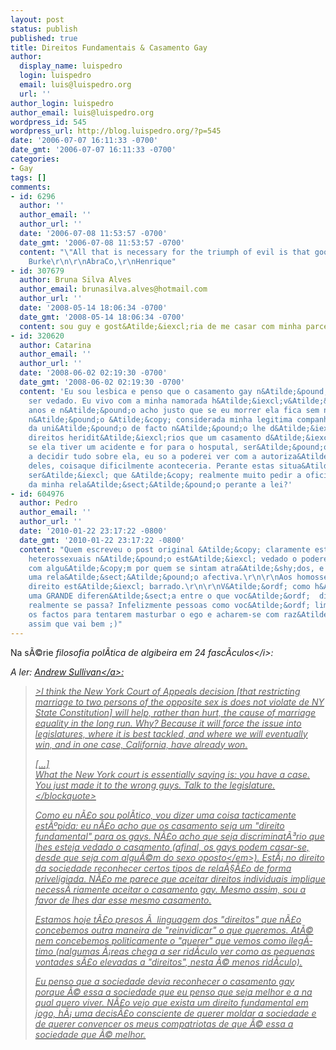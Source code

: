 ```yaml
---
layout: post
status: publish
published: true
title: Direitos Fundamentais & Casamento Gay
author:
  display_name: luispedro
  login: luispedro
  email: luis@luispedro.org
  url: ''
author_login: luispedro
author_email: luis@luispedro.org
wordpress_id: 545
wordpress_url: http://blog.luispedro.org/?p=545
date: '2006-07-07 16:11:33 -0700'
date_gmt: '2006-07-07 16:11:33 -0700'
categories:
- Gay
tags: []
comments:
- id: 6296
  author: ''
  author_email: ''
  author_url: ''
  date: '2006-07-08 11:53:57 -0700'
  date_gmt: '2006-07-08 11:53:57 -0700'
  content: "\"All that is necessary for the triumph of evil is that good men do nothing\",
    Burke\r\n\r\nAbraCo,\r\nHenrique"
- id: 307679
  author: Bruna Silva Alves
  author_email: brunasilva.alves@hotmail.com
  author_url: ''
  date: '2008-05-14 18:06:34 -0700'
  date_gmt: '2008-05-14 18:06:34 -0700'
  content: sou guy e gost&Atilde;&iexcl;ria de me casar com minha parceira
- id: 320620
  author: Catarina
  author_email: ''
  author_url: ''
  date: '2008-06-02 02:19:30 -0700'
  date_gmt: '2008-06-02 02:19:30 -0700'
  content: 'Eu sou lesbica e penso que o casamento gay n&Atilde;&pound;o me deveria
    ser vedado. Eu vivo com a minha namorada h&Atilde;&iexcl;v&Atilde;&iexcl;rios
    anos e n&Atilde;&pound;o acho justo que se eu morrer ela fica sem nada porque
    n&Atilde;&pound;o &Atilde;&copy; considerada minha legitima companheira. A lei
    da uni&Atilde;&pound;o de facto n&Atilde;&pound;o lhe d&Atilde;&iexcl; os mesmos
    direitos heridit&Atilde;&iexcl;rios que um casamento d&Atilde;&iexcl;. Outro exemplo:
    se ela tiver um acidente e for para o hosputal, ser&Atilde;&pound;o os pais dela
    a decidir tudo sobre ela, eu so a poderei ver com a autoriza&Atilde;&sect;&Atilde;&pound;o
    deles, coisaque dificilmente aconteceria. Perante estas situa&Atilde;&sect;&Atilde;&micro;es,
    ser&Atilde;&iexcl; que &Atilde;&copy; realmente muito pedir a oficializa&Atilde;&sect;&Atilde;&pound;o
    da minha rela&Atilde;&sect;&Atilde;&pound;o perante a lei?'
- id: 604976
  author: Pedro
  author_email: ''
  author_url: ''
  date: '2010-01-22 23:17:22 -0800'
  date_gmt: '2010-01-22 23:17:22 -0800'
  content: "Quem escreveu o post original &Atilde;&copy; claramente est&Atilde;&ordm;pido.\r\n\r\nAos
    heterossexuais n&Atilde;&pound;o est&Atilde;&iexcl; vedado o poderem casar-se
    com algu&Atilde;&copy;m por quem se sintam atra&Atilde;&shy;dos, e com quem haja
    uma rela&Atilde;&sect;&Atilde;&pound;o afectiva.\r\n\r\nAos homossexuais esse
    direito est&Atilde;&iexcl; barrado.\r\n\r\nV&Atilde;&ordf; como h&Atilde;&iexcl;
    uma GRANDE diferen&Atilde;&sect;a entre o que voc&Atilde;&ordf;  disse e o que
    realmente se passa? Infelizmente pessoas como voc&Atilde;&ordf; limitam-se a distorcer
    os factos para tentarem masturbar o ego e acharem-se com raz&Atilde;&pound;o.\r\n\r\nContinue
    assim que vai bem ;)"
---
```

<p>Na s&Atilde;&copy;rie <i>filosofia pol&Atilde;&shy;tica de algibeira em 24 fasc&Atilde;&shy;culos<&#47;i>:</p>
<p>A ler: <a href="http:&#47;&#47;time.blogs.com&#47;daily_dish&#47;2006&#47;07&#47;after_the_court.html">Andrew Sullivan<&#47;a>:</p>
<blockquote><p>>I think the New York Court of Appeals decision [that restricting marriage to two persons of the opposite sex is does not violate de NY State Constitution] will help, rather than hurt, the cause of marriage equality in the long run. Why? Because it will force the issue into legislatures, where it is best tackled, and where we will eventually win, and in one case, California, have already won.</p>
<p>[...]<br />
What the New York court is essentially saying is: you have a case. You just made it to the wrong guys. Talk to the legislature.<br />
<&#47;blockquote></p>
<p>Como eu n&Atilde;&pound;o sou pol&Atilde;&shy;tico, vou dizer uma coisa tacticamente est&Atilde;&ordm;pida: eu n&Atilde;&pound;o acho que os casamento seja um "direito fundamental" para os gays. N&Atilde;&pound;o acho que seja discriminat&Atilde;&sup3;rio que lhes esteja vedado o casamento (afinal, <em>os gays podem casar-se, desde que seja com algu&Atilde;&copy;m do sexo oposto<&#47;em>). Est&Atilde;&iexcl; no direito da sociedade reconhecer certos tipos de rela&Atilde;&sect;&Atilde;&pound;o de forma priveligiada. N&Atilde;&pound;o me parece que aceitar direitos individuais implique necess&Atilde;&nbsp;riamente aceitar o casamento gay. Mesmo assim, sou a favor de lhes dar esse mesmo casamento.</p>
<p>Estamos hoje t&Atilde;&pound;o presos &Atilde;&nbsp; linguagem dos "direitos" que n&Atilde;&pound;o concebemos outra maneira de "reinvidicar" o que queremos. At&Atilde;&copy; nem concebemos politicamente o "querer" que vemos como ileg&Atilde;&shy;timo (nalgumas &Atilde;&iexcl;reas chega a ser rid&Atilde;&shy;culo ver como as pequenas vontades s&Atilde;&pound;o elevadas a "direitos", nesta &Atilde;&copy; menos rid&Atilde;&shy;culo).</p>
<p>Eu penso que a sociedade devia reconhecer o casamento gay porque &Atilde;&copy; essa a sociedade que eu penso que seja melhor e a na qual quero viver. N&Atilde;&pound;o vejo que exista um direito fundamental em jogo, h&Atilde;&iexcl; uma decis&Atilde;&pound;o consciente de querer moldar a sociedade e de querer convencer os meus compatriotas de que &Atilde;&copy; essa a sociedade que &Atilde;&copy; melhor.</p>
